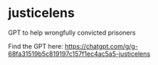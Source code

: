 # justicelens
GPT to help wrongfully convicted prisoners

Find the GPT here: https://chatgpt.com/g/g-68fa31519b5c819197c157f1ec4ac5a5-justicelens
